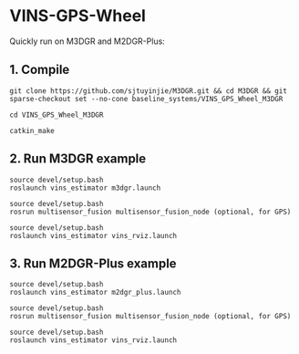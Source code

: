 # VINS-GPS-Wheel
Quickly run on M3DGR and M2DGR-Plus:

## 1. Compile
```
git clone https://github.com/sjtuyinjie/M3DGR.git && cd M3DGR && git sparse-checkout set --no-cone baseline_systems/VINS_GPS_Wheel_M3DGR

cd VINS_GPS_Wheel_M3DGR

catkin_make
```
## 2. Run M3DGR example
```
source devel/setup.bash
roslaunch vins_estimator m3dgr.launch

source devel/setup.bash
rosrun multisensor_fusion multisensor_fusion_node (optional, for GPS)

source devel/setup.bash
roslaunch vins_estimator vins_rviz.launch
```
## 3. Run M2DGR-Plus example
```
source devel/setup.bash
roslaunch vins_estimator m2dgr_plus.launch

source devel/setup.bash 
rosrun multisensor_fusion multisensor_fusion_node (optional, for GPS)

source devel/setup.bash
roslaunch vins_estimator vins_rviz.launch

```
